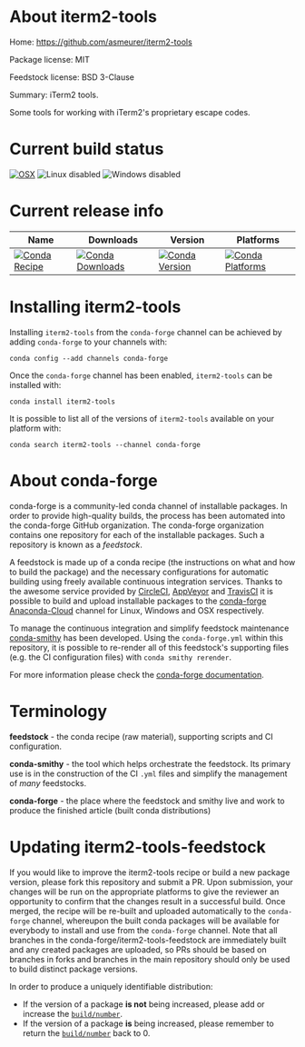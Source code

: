About iterm2-tools
==================

Home: https://github.com/asmeurer/iterm2-tools

Package license: MIT

Feedstock license: BSD 3-Clause

Summary: iTerm2 tools.

Some tools for working with iTerm2's proprietary escape codes.


Current build status
====================

[![OSX](https://img.shields.io/travis/conda-forge/iterm2-tools-feedstock/master.svg?label=macOS)](https://travis-ci.org/conda-forge/iterm2-tools-feedstock)
![Linux disabled](https://img.shields.io/badge/linux-disabled-lightgrey.svg)
![Windows disabled](https://img.shields.io/badge/Windows-disabled-lightgrey.svg)

Current release info
====================

| Name | Downloads | Version | Platforms |
| --- | --- | --- | --- |
| [![Conda Recipe](https://img.shields.io/badge/recipe-iterm2--tools-green.svg)](https://anaconda.org/conda-forge/iterm2-tools) | [![Conda Downloads](https://img.shields.io/conda/dn/conda-forge/iterm2-tools.svg)](https://anaconda.org/conda-forge/iterm2-tools) | [![Conda Version](https://img.shields.io/conda/vn/conda-forge/iterm2-tools.svg)](https://anaconda.org/conda-forge/iterm2-tools) | [![Conda Platforms](https://img.shields.io/conda/pn/conda-forge/iterm2-tools.svg)](https://anaconda.org/conda-forge/iterm2-tools) |

Installing iterm2-tools
=======================

Installing `iterm2-tools` from the `conda-forge` channel can be achieved by adding `conda-forge` to your channels with:

```
conda config --add channels conda-forge
```

Once the `conda-forge` channel has been enabled, `iterm2-tools` can be installed with:

```
conda install iterm2-tools
```

It is possible to list all of the versions of `iterm2-tools` available on your platform with:

```
conda search iterm2-tools --channel conda-forge
```


About conda-forge
=================

conda-forge is a community-led conda channel of installable packages.
In order to provide high-quality builds, the process has been automated into the
conda-forge GitHub organization. The conda-forge organization contains one repository
for each of the installable packages. Such a repository is known as a *feedstock*.

A feedstock is made up of a conda recipe (the instructions on what and how to build
the package) and the necessary configurations for automatic building using freely
available continuous integration services. Thanks to the awesome service provided by
[CircleCI](https://circleci.com/), [AppVeyor](https://www.appveyor.com/)
and [TravisCI](https://travis-ci.org/) it is possible to build and upload installable
packages to the [conda-forge](https://anaconda.org/conda-forge)
[Anaconda-Cloud](https://anaconda.org/) channel for Linux, Windows and OSX respectively.

To manage the continuous integration and simplify feedstock maintenance
[conda-smithy](https://github.com/conda-forge/conda-smithy) has been developed.
Using the ``conda-forge.yml`` within this repository, it is possible to re-render all of
this feedstock's supporting files (e.g. the CI configuration files) with ``conda smithy rerender``.

For more information please check the [conda-forge documentation](https://conda-forge.org/docs/).

Terminology
===========

**feedstock** - the conda recipe (raw material), supporting scripts and CI configuration.

**conda-smithy** - the tool which helps orchestrate the feedstock.
                   Its primary use is in the construction of the CI ``.yml`` files
                   and simplify the management of *many* feedstocks.

**conda-forge** - the place where the feedstock and smithy live and work to
                  produce the finished article (built conda distributions)


Updating iterm2-tools-feedstock
===============================

If you would like to improve the iterm2-tools recipe or build a new
package version, please fork this repository and submit a PR. Upon submission,
your changes will be run on the appropriate platforms to give the reviewer an
opportunity to confirm that the changes result in a successful build. Once
merged, the recipe will be re-built and uploaded automatically to the
`conda-forge` channel, whereupon the built conda packages will be available for
everybody to install and use from the `conda-forge` channel.
Note that all branches in the conda-forge/iterm2-tools-feedstock are
immediately built and any created packages are uploaded, so PRs should be based
on branches in forks and branches in the main repository should only be used to
build distinct package versions.

In order to produce a uniquely identifiable distribution:
 * If the version of a package **is not** being increased, please add or increase
   the [``build/number``](https://conda.io/docs/user-guide/tasks/build-packages/define-metadata.html#build-number-and-string).
 * If the version of a package **is** being increased, please remember to return
   the [``build/number``](https://conda.io/docs/user-guide/tasks/build-packages/define-metadata.html#build-number-and-string)
   back to 0.
